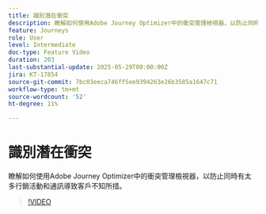 ```yaml
---
title: 識別潛在衝突
description: 瞭解如何使用Adobe Journey Optimizer中的衝突管理檢視器，以防止同時有太多行銷活動和通訊導致客戶不知所措。
feature: Journeys
role: User
level: Intermediate
doc-type: Feature Video
duration: 203
last-substantial-update: 2025-05-29T00:00:00Z
jira: KT-17854
source-git-commit: 7bc03eeca746ff5ee9394263e26b3585a1647c71
workflow-type: tm+mt
source-wordcount: '52'
ht-degree: 11%

---
```



# 識別潛在衝突

瞭解如何使用Adobe Journey Optimizer中的衝突管理檢視器，以防止同時有太多行銷活動和通訊導致客戶不知所措。

>[!VIDEO](https://video.tv.adobe.com/v/3435528/?learn=on&enablevpops)

